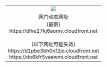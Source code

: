 ﻿<table>
  <tr></tr>
  <tr><td colspan=2 align=center><img src="https://dlhe27kj6aomv.cloudfront.net/Up/oGate.jpg" /></td></tr>
  <tr><td colspan=2 align=center>网门动态网址<br/>(最新)
<br>https://dlhe27kj6aomv.cloudfront.net
<br/><br/>(以下网址可能失效)
<br>https://d1pbe3bh0xf2jo.cloudfront.net
<br>https://do6kfr5vaewmi.cloudfront.net
    </td>
  </tr>
</table>

